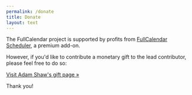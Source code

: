 ```yaml
---
permalink: /donate
title: Donate
layout: text
---
```


The FullCalendar project is supported by profits from
<a href='{{ site.baseurl }}/scheduler'>FullCalendar Scheduler</a>,
a premium add-on.

However, if you'd like to contribute a monetary gift to the lead contributor,
please feel free to do so:

<a href='http://arshaw.com/donate/' target='_blank'>Visit Adam Shaw's gift page &raquo;</a>

Thank you!
